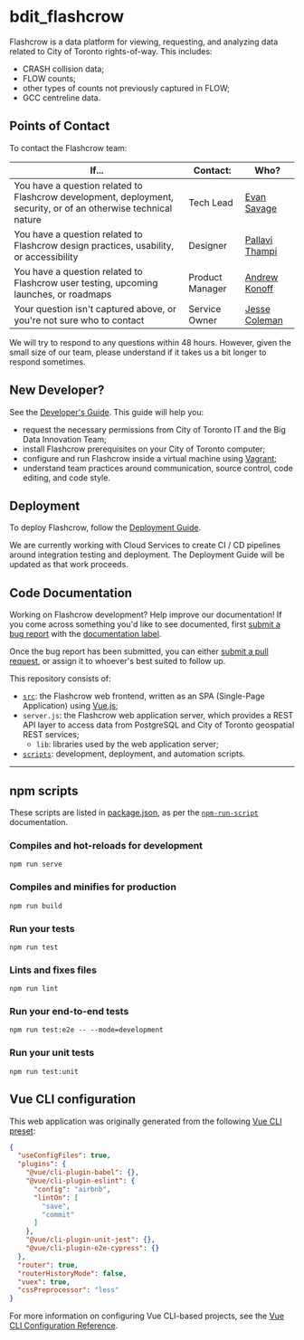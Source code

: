 # bdit_flashcrow

Flashcrow is a data platform for viewing, requesting, and analyzing data related to City of Toronto rights-of-way.  This includes:

- CRASH collision data;
- FLOW counts;
- other types of counts not previously captured in FLOW;
- GCC centreline data.

## Points of Contact

To contact the Flashcrow team:

| If... | Contact: | Who? |
| --- | --- | --- |
| You have a question related to Flashcrow development, deployment, security, or of an otherwise technical nature | Tech Lead | [Evan Savage](mailto:Evan.Savage@toronto.ca) |
| You have a question related to Flashcrow design practices, usability, or accessibility | Designer | [Pallavi Thampi](mailto:Pallavi.Thampi@toronto.ca) |
| You have a question related to Flashcrow user testing, upcoming launches, or roadmaps | Product Manager | [Andrew Konoff](mailto:Andrew.Konoff@toronto.ca) |
| Your question isn't captured above, or you're not sure who to contact | Service Owner | [Jesse Coleman](mailto:Jesse.Coleman@toronto.ca) |

We will try to respond to any questions within 48 hours.  However, given the small size of our team, please understand if it takes us a bit longer to respond sometimes.

## New Developer?

See the [Developer's Guide](scripts/dev/README.md).  This guide will help you:

- request the necessary permissions from City of Toronto IT and the Big Data Innovation Team;
- install Flashcrow prerequisites on your City of Toronto computer;
- configure and run Flashcrow inside a virtual machine using [Vagrant](https://www.vagrantup.com/);
- understand team practices around communication, source control, code editing, and code style.

## Deployment

To deploy Flashcrow, follow the [Deployment Guide](scripts/deployment/README.md).

We are currently working with Cloud Services to create CI / CD pipelines around integration testing and deployment.  The Deployment Guide will be updated as that work proceeds.

## Code Documentation

Working on Flashcrow development?  Help improve our documentation!  If you come across something you'd like to see documented, first [submit a bug report](https://github.com/CityofToronto/bdit_flashcrow/issues/new/choose) with the [documentation label](https://github.com/CityofToronto/bdit_flashcrow/labels/documentation).

Once the bug report has been submitted, you can either [submit a pull request](https://github.com/CityofToronto/bdit_flashcrow/pulls), or assign it to whoever's best suited to follow up.

This repository consists of:

- [`src`](src/README.md): the Flashcrow web frontend, written as an SPA (Single-Page Application) using [Vue.js](https://vuejs.org/);
- `server.js`: the Flashcrow web application server, which provides a REST API layer to access data from PostgreSQL and City of Toronto geospatial REST services;
  - `lib`: libraries used by the web application server;
- [`scripts`](scripts/README.md): development, deployment, and automation scripts.

---

## npm scripts

These scripts are listed in [package.json](package.json), as per the [`npm-run-script`](https://docs.npmjs.com/cli/run-script) documentation.

### Compiles and hot-reloads for development
```
npm run serve
```

### Compiles and minifies for production
```
npm run build
```

### Run your tests
```
npm run test
```

### Lints and fixes files
```
npm run lint
```

### Run your end-to-end tests
```
npm run test:e2e -- --mode=development
```

### Run your unit tests
```
npm run test:unit
```

## Vue CLI configuration

This web application was originally generated from the following [Vue CLI preset](https://cli.vuejs.org/guide/creating-a-project.html#vue-create):

```json
{
  "useConfigFiles": true,
  "plugins": {
    "@vue/cli-plugin-babel": {},
    "@vue/cli-plugin-eslint": {
      "config": "airbnb",
      "lintOn": [
        "save",
        "commit"
      ]
    },
    "@vue/cli-plugin-unit-jest": {},
    "@vue/cli-plugin-e2e-cypress": {}
  },
  "router": true,
  "routerHistoryMode": false,
  "vuex": true,
  "cssPreprocessor": "less"
}
```

For more information on configuring Vue CLI-based projects, see the [Vue CLI Configuration Reference](https://cli.vuejs.org/config/).
